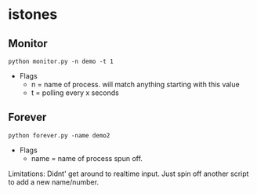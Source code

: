 # istones

## Monitor
`python monitor.py -n demo -t 1`
- Flags
    * n = name of process.  will match anything starting with this value
    * t = polling every x seconds
    
## Forever
`python forever.py -name demo2`
- Flags
    * name = name of process spun off.
    
Limitations: Didnt' get around to realtime input.  Just spin off another script to add a new name/number. 
